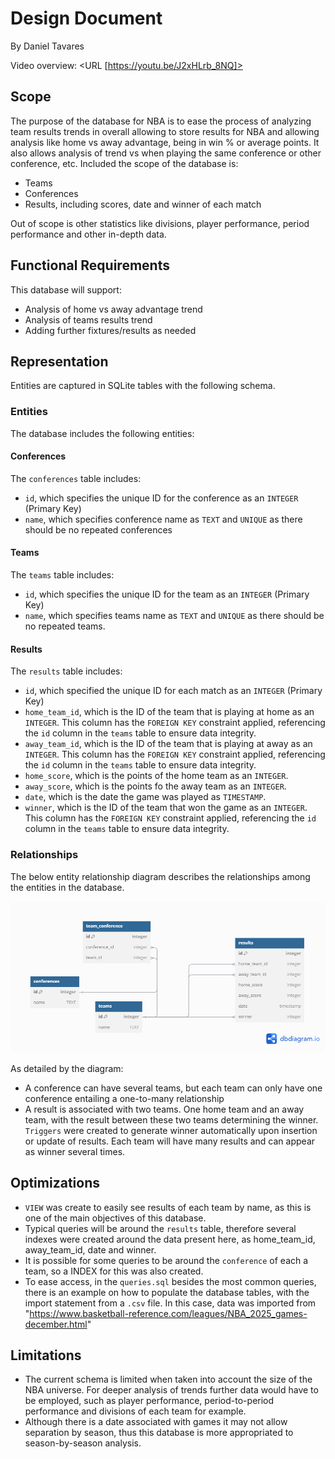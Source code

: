 # Design Document

By Daniel Tavares

Video overview: <URL [https://youtu.be/J2xHLrb_8NQ]>

## Scope

The purpose of the database for NBA is to ease the process of analyzing team results trends in overall allowing to store results for NBA and allowing analysis like home vs away advantage, being in win % or average points. It also allows analysis of trend vs when playing the same conference or other conference, etc.
Included the scope of the database is:

* Teams
* Conferences
* Results, including scores, date and winner of each match

Out of scope is other statistics like divisions, player performance, period performance and other in-depth data.

## Functional Requirements

This database will support:
* Analysis of home vs away advantage trend
* Analysis of teams results trend
* Adding further fixtures/results as needed


## Representation

Entities are captured in SQLite tables with the following schema.

### Entities

The database includes the following entities:

#### Conferences

The `conferences` table includes:
* `id`, which specifies the unique ID for the conference as an `INTEGER` (Primary Key)
* `name`, which specifies conference name as `TEXT` and `UNIQUE` as there should be no repeated conferences

#### Teams

The `teams` table includes:
* `id`, which specifies the unique ID for the team as an `INTEGER` (Primary Key)
* `name`, which specifies teams name as `TEXT` and `UNIQUE` as there should be no repeated teams.

#### Results

The `results` table includes:
* `id`, which specified the unique ID for each match as an `INTEGER` (Primary Key)
* `home_team_id`, which is the ID of the team that is playing at home as an `INTEGER`. This column has the `FOREIGN KEY` constraint applied, referencing the `id` column in the `teams` table to ensure data integrity.
* `away_team_id`, which is the ID of the team that is playing at away as an `INTEGER`. This column has the `FOREIGN KEY` constraint applied, referencing the `id` column in the `teams` table to ensure data integrity.
* `home_score`, which is the points of the home team as an `INTEGER`.
* `away_score`, which is the points fo the away team as an `INTEGER`.
* `date`, which is the date the game was played as `TIMESTAMP`.
* `winner`, which is the ID of the team that won the game as an `INTEGER`. This column has the `FOREIGN KEY` constraint applied, referencing the `id` column in the `teams` table to ensure data integrity.


### Relationships

The below entity relationship diagram describes the relationships among the entities in the database.

![NBA Diagram](diagram.png)

As detailed by the diagram:

* A conference can have several teams, but each team can only have one conference entailing a one-to-many relationship
* A result is associated with two teams. One home team and an away team, with the result between these two teams determining the winner. `Triggers` were created to generate winner automatically upon insertion or update of results. Each team will have many results and can appear as winner several times.

## Optimizations

* `VIEW` was create to easily see results of each team by name, as this is one of the main objectives of this database.
* Typical queries will be around the `results` table, therefore several indexes were created around the data present here, as home_team_id, away_team_id, date and winner.
* It is possible for some queries to be around the `conference` of each a team, so a INDEX for this was also created.
* To ease access, in the `queries.sql` besides the most common queries, there is an example on how to populate the database tables, with the import statement from a `.csv` file. In this case, data was imported from "https://www.basketball-reference.com/leagues/NBA_2025_games-december.html"

## Limitations

* The current schema is limited when taken into account the size of the NBA universe. For deeper analysis of trends further data would have to be employed, such as player performance, period-to-period performance and divisions of each team for example.
* Although there is a date associated with games it may not allow separation by season, thus this database is more appropriated to season-by-season analysis.


